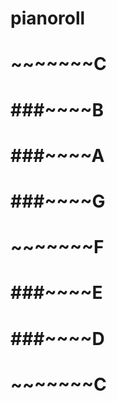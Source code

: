 # pianoroll

# ~~~~~~~C
# ###~~~~B
# ###~~~~A
# ###~~~~G
# ~~~~~~~F
# ###~~~~E
# ###~~~~D
# ~~~~~~~C
